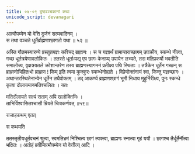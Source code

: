 ```yaml
---
title: ०४-०९ दुष्टवञ्चकानां कथा
unicode_script: devanagari
---
```


आत्मौपम्येन यो वेत्ति दुर्जनं सत्यवादिनम् ।  
स तथा वञ्चते धूर्तैर्ब्राह्मणश्छागतो यथा ॥ ५२ ॥

अस्ति गौतमस्यारण्ये प्रस्तुतयज्ञः कश्चिद् ब्राह्मणः । स च यज्ञार्थं ग्रामान्तराच्छागम् उपक्रीय, स्कन्धे नीत्वा, गच्छ धूर्तत्रयेणावलोकितः । ततस्ते धूर्ताःयद्य् एष छागः केनाप्य् उपायेन लभ्यते, तदा मतिप्रकर्षो भवतीति समालोच्य, वृक्षत्रयतले क्रोशान्तरेण तस्य ब्राह्मणस्यागमनं प्रतीक्ष्य पथि स्थिताः । तत्रैकेन धूर्तेन गच्छन् स ब्राह्मणोभिहितःभो ब्राह्मण ! किम् इति त्वया कुक्कुरः स्कन्धेनोह्यते । विप्रेणोक्तंनायं श्वा, किन्तु यज्ञच्छागः । अथान्तरस्थितेनान्येन धूर्तेन तथैवोक्तम् । तद् आकर्ण्य ब्राह्मणश्छागं भूमौ निधाय मुहुर्निरीक्ष्य, पुनः स्कन्धे कृत्वा दोलायमानमतिश्चलितः । यतः

मतिर्दोलायते सत्यं सताम् अपि खलोक्तिभिः ।  
ताभिर्विश्वासितश्चासौ म्रियते चित्रकर्णवत् ॥५९॥

राजाहकथम् एतत्

स कथयति

 <div class="js_include" url="../../upakathAH/04-09_duShTavanchakAnAm_kathA/"  newLevelForH1="3" includeTitle="true"> </div>

 ततस्तृतीयधूर्तवचनं श्रुत्वा, स्वमतिभ्रमं निश्चित्य छागं त्यक्त्वा, ब्राह्मणः स्नात्वा गृहं ययौ । छागश्च तैर्धूर्तैर्नीत्वा भक्षितः । अतोहं ब्रवीमिात्मौपम्येन यो वेत्तीत्य् आदि ।
